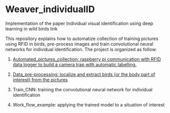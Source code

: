 # Weaver_individualID

Implementation of the paper Individual visual identification using deep learning in wild birds link

This repository explains how to automatize collection of training pictures using RFID in birds, pre-process images and train convolutional neural networks for individual identification.
The project is organized as follow:

1)	[Automated_pictures_collection: raspberry pi communication with RFID data logger to build a camera trap with automatic labelling.](https://github.com/AndreCFerreira/Weaver_individualID/tree/master/Automated_pictures_collection)

2)	[Data_pre-processing: localize and extract birds (or the body part of interest) from the pictures](https://github.com/AndreCFerreira/Weaver_individualID/tree/master/Data_pre-processing)

3)	Train_CNN: training the convolutional neural network for individual identification

4)	Work_flow_example: applying the trained model to a situation of interest

